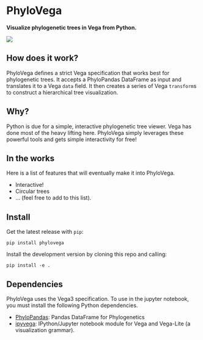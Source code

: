 # PhyloVega

**Visualize phylogenetic trees in Vega from Python.**

![](docs/phylovega-example.gif)

## How does it work?

PhyloVega defines a strict Vega specification that works best for phylogenetic trees. It accepts a PhyloPandas DataFrame as input and
translates it to a Vega `data` field. It then creates a series of Vega
`transform`s to construct a hierarchical tree visualization.

## Why?

Python is due for a simple, interactive phylogenetic tree viewer. Vega has done
most of the heavy lifting here. PhyloVega simply leverages these powerful tools
and gets simple interactivity for free!

## In the works

Here is a list of features that will eventually make it into PhyloVega.

* Interactive!
* Circular trees
* ... (feel free to add to this list).

## Install

Get the latest release with `pip`:

```
pip install phylovega
```

Install the development version by cloning this repo and calling:
```
pip install -e .
```

## Dependencies

PhyloVega uses the Vega3 specification. To use in the jupyter notebook, you must install the following Python dependencies.

* [PhyloPandas](https://github.com/Zsailer/phylopandass): Pandas DataFrame for Phylogenetics
* [ipyvega](https://github.com/vega/ipyvega): IPython/Jupyter notebook module for Vega and Vega-Lite (a visualization grammar).
